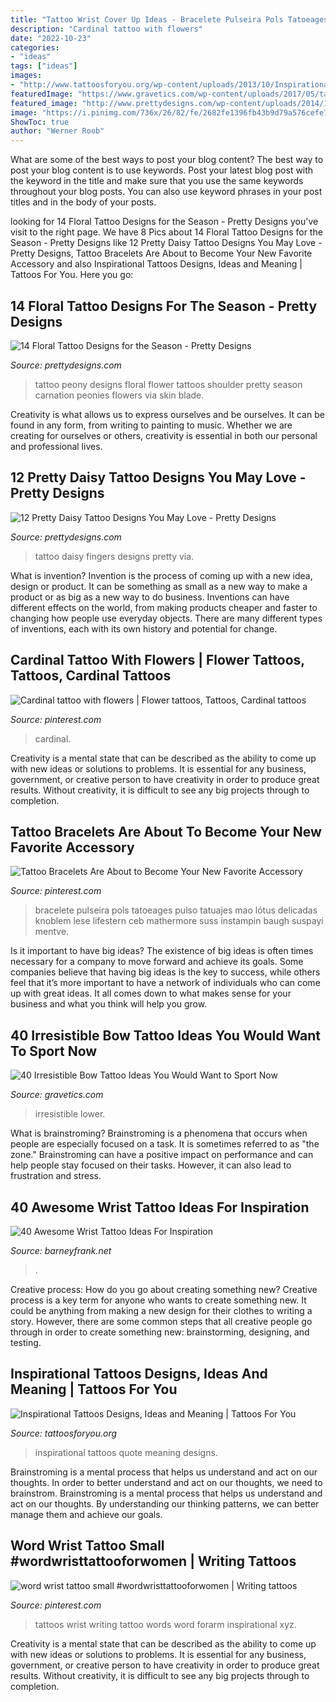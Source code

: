 ```yaml
---
title: "Tattoo Wrist Cover Up Ideas - Bracelete Pulseira Pols Tatoeages Pulso Tatuajes Mao Lótus Delicadas Knoblem Lese Lifestern Ceb Mathermore Suss Instampin Baugh Suspayi Mentve"
description: "Cardinal tattoo with flowers"
date: "2022-10-23"
categories:
- "ideas"
tags: ["ideas"]
images:
- "http://www.tattoosforyou.org/wp-content/uploads/2013/10/Inspirational-Quote-Tattoos.jpg"
featuredImage: "https://www.gravetics.com/wp-content/uploads/2017/05/tattoooftheday-tattoo-tattoolife-tattoolifemagazine-tattooartist-tattooartwork-tattooart.jpg"
featured_image: "http://www.prettydesigns.com/wp-content/uploads/2014/11/Daisy-Tattoo-on-Fingers.jpg"
image: "https://i.pinimg.com/736x/26/82/fe/2682fe1396fb43b9d79a576cefe72f3d.jpg"
ShowToc: true
author: "Werner Roob"
---
```



What are some of the best ways to post your blog content?
The best way to post your blog content is to use keywords. Post your latest blog post with the keyword in the title and make sure that you use the same keywords throughout your blog posts. You can also use keyword phrases in your post titles and in the body of your posts.

	

		
looking for 14 Floral Tattoo Designs for the Season - Pretty Designs you've visit to the right page. We have 8 Pics about 14 Floral Tattoo Designs for the Season - Pretty Designs like 12 Pretty Daisy Tattoo Designs You May Love - Pretty Designs, Tattoo Bracelets Are About to Become Your New Favorite Accessory and also Inspirational Tattoos Designs, Ideas and Meaning | Tattoos For You. Here you go:
		
    
## 14 Floral Tattoo Designs For The Season - Pretty Designs

<img loading=lazy src="http://www.prettydesigns.com/wp-content/uploads/2014/09/Peony-Tattoo.jpg" onerror="this.onerror=null;this.src='https://tse3.mm.bing.net/th?id=OIP.4fC7r_rhyItCRHnOni83awHaKX&amp;pid=15.1';" alt="14 Floral Tattoo Designs for the Season - Pretty Designs">

_Source: prettydesigns.com_

>tattoo peony designs floral flower tattoos shoulder pretty season carnation peonies flowers via skin blade. 

	

Creativity is what allows us to express ourselves and be ourselves. It can be found in any form, from writing to painting to music. Whether we are creating for ourselves or others, creativity is essential in both our personal and professional lives.

    
## 12 Pretty Daisy Tattoo Designs You May Love - Pretty Designs

<img loading=lazy src="http://www.prettydesigns.com/wp-content/uploads/2014/11/Daisy-Tattoo-on-Fingers.jpg" onerror="this.onerror=null;this.src='https://tse3.mm.bing.net/th?id=OIP.7pVXvk8e4Z1Bss0BomNomQHaJ6&amp;pid=15.1';" alt="12 Pretty Daisy Tattoo Designs You May Love - Pretty Designs">

_Source: prettydesigns.com_

>tattoo daisy fingers designs pretty via. 

	

What is invention?
Invention is the process of coming up with a new idea, design or product. It can be something as small as a new way to make a product or as big as a new way to do business. Inventions can have different effects on the world, from making products cheaper and faster to changing how people use everyday objects. There are many different types of inventions, each with its own history and potential for change.

    
## Cardinal Tattoo With Flowers | Flower Tattoos, Tattoos, Cardinal Tattoos

<img loading=lazy src="https://i.pinimg.com/736x/74/7c/f2/747cf24c84b58a99a208d9951f4104a3.jpg" onerror="this.onerror=null;this.src='https://tse2.mm.bing.net/th?id=OIP.0kiVkjk1oOlJRS4NrmLT2wHaJ3&amp;pid=15.1';" alt="Cardinal tattoo with flowers | Flower tattoos, Tattoos, Cardinal tattoos">

_Source: pinterest.com_

>cardinal. 

	

Creativity is a mental state that can be described as the ability to come up with new ideas or solutions to problems. It is essential for any business, government, or creative person to have creativity in order to produce great results. Without creativity, it is difficult to see any big projects through to completion.

    
## Tattoo Bracelets Are About To Become Your New Favorite Accessory

<img loading=lazy src="https://i.pinimg.com/736x/ac/df/3b/acdf3b9911ff07b347a1bec8e0b23f51.jpg" onerror="this.onerror=null;this.src='https://tse3.mm.bing.net/th?id=OIP.VKFzwvSLluW0XOSCovK6YgHaLH&amp;pid=15.1';" alt="Tattoo Bracelets Are About to Become Your New Favorite Accessory">

_Source: pinterest.com_

>bracelete pulseira pols tatoeages pulso tatuajes mao lótus delicadas knoblem lese lifestern ceb mathermore suss instampin baugh suspayi mentve. 

	

Is it important to have big ideas?
The existence of big ideas is often times necessary for a company to move forward and achieve its goals. Some companies believe that having big ideas is the key to success, while others feel that it’s more important to have a network of individuals who can come up with great ideas. It all comes down to what makes sense for your business and what you think will help you grow.

    
## 40 Irresistible Bow Tattoo Ideas You Would Want To Sport Now

<img loading=lazy src="https://www.gravetics.com/wp-content/uploads/2017/05/tattoooftheday-tattoo-tattoolife-tattoolifemagazine-tattooartist-tattooartwork-tattooart.jpg" onerror="this.onerror=null;this.src='https://tse4.mm.bing.net/th?id=OIP.jkkHxjCUw6lDhBybyy6qvgHaJQ&amp;pid=15.1';" alt="40 Irresistible Bow Tattoo Ideas You Would Want to Sport Now">

_Source: gravetics.com_

>irresistible lower. 

	

What is brainstroming?
Brainstroming is a phenomena that occurs when people are especially focused on a task. It is sometimes referred to as "the zone." Brainstroming can have a positive impact on performance and can help people stay focused on their tasks. However, it can also lead to frustration and stress.

    
## 40 Awesome Wrist Tattoo Ideas For Inspiration

<img loading=lazy src="http://www.barneyfrank.net/wp-content/uploads/2015/06/40-Awesome-Wrist-Tattoo-Ideas-For-Inspiration-4.jpg" onerror="this.onerror=null;this.src='https://tse4.mm.bing.net/th?id=OIP.yIxD_lW-5HBTnGX_7t1gEAHaHc&amp;pid=15.1';" alt="40 Awesome Wrist Tattoo Ideas For Inspiration">

_Source: barneyfrank.net_

>. 

	

Creative process: How do you go about creating something new?
Creative process is a key term for anyone who wants to create something new. It could be anything from making a new design for their clothes to writing a story. However, there are some common steps that all creative people go through in order to create something new: brainstorming, designing, and testing.

    
## Inspirational Tattoos Designs, Ideas And Meaning | Tattoos For You

<img loading=lazy src="http://www.tattoosforyou.org/wp-content/uploads/2013/10/Inspirational-Quote-Tattoos.jpg" onerror="this.onerror=null;this.src='https://tse1.mm.bing.net/th?id=OIP.YAAlOzM4dhUZmS9yIZ-wHwHaLH&amp;pid=15.1';" alt="Inspirational Tattoos Designs, Ideas and Meaning | Tattoos For You">

_Source: tattoosforyou.org_

>inspirational tattoos quote meaning designs. 

	

Brainstroming is a mental process that helps us understand and act on our thoughts.
In order to better understand and act on our thoughts, we need to brainstrom. Brainstroming is a mental process that helps us understand and act on our thoughts. By understanding our thinking patterns, we can better manage them and achieve our goals.

    
## Word Wrist Tattoo Small #wordwristtattooforwomen | Writing Tattoos

<img loading=lazy src="https://i.pinimg.com/736x/26/82/fe/2682fe1396fb43b9d79a576cefe72f3d.jpg" onerror="this.onerror=null;this.src='https://tse1.mm.bing.net/th?id=OIP.EJRN4Wdm_j15gyORx_IUjwHaJ4&amp;pid=15.1';" alt="word wrist tattoo small #wordwristtattooforwomen | Writing tattoos">

_Source: pinterest.com_

>tattoos wrist writing tattoo words word forarm inspirational xyz. 

	

Creativity is a mental state that can be described as the ability to come up with new ideas or solutions to problems. It is essential for any business, government, or creative person to have creativity in order to produce great results. Without creativity, it is difficult to see any big projects through to completion.

